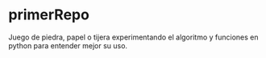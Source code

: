 # primerRepo
Juego de piedra, papel o tijera experimentando el algoritmo y funciones en python para entender mejor su uso.
